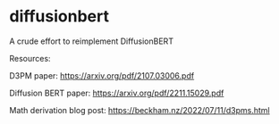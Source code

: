 # diffusionbert


A crude effort to reimplement DiffusionBERT


Resources:


D3PM paper: https://arxiv.org/pdf/2107.03006.pdf

Diffusion BERT paper: https://arxiv.org/pdf/2211.15029.pdf

Math derivation blog post: https://beckham.nz/2022/07/11/d3pms.html
